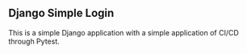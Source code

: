 ## Django Simple Login

This is a simple Django application with a simple application of CI/CD through Pytest.

